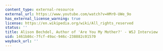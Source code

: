 ```yaml
---
content_type: external-resource
external_url: https://www.youtube.com/watch?v=HMr0-UWe_9o
has_external_license_warning: true
license: https://en.wikipedia.org/wiki/All_rights_reserved
status: ''
title: Alison Bechdel, Author of 'Are You My Mother?' - WSJ Interview
uid: 1461b86c-7fcf-49ac-946c-238882c01570
wayback_url: ''
---
```

